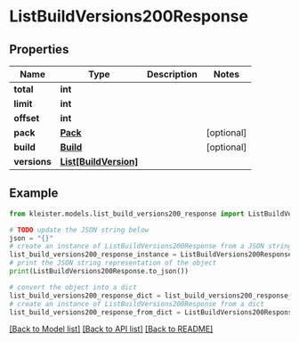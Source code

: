 # ListBuildVersions200Response


## Properties

Name | Type | Description | Notes
------------ | ------------- | ------------- | -------------
**total** | **int** |  | 
**limit** | **int** |  | 
**offset** | **int** |  | 
**pack** | [**Pack**](Pack.md) |  | [optional] 
**build** | [**Build**](Build.md) |  | [optional] 
**versions** | [**List[BuildVersion]**](BuildVersion.md) |  | 

## Example

```python
from kleister.models.list_build_versions200_response import ListBuildVersions200Response

# TODO update the JSON string below
json = "{}"
# create an instance of ListBuildVersions200Response from a JSON string
list_build_versions200_response_instance = ListBuildVersions200Response.from_json(json)
# print the JSON string representation of the object
print(ListBuildVersions200Response.to_json())

# convert the object into a dict
list_build_versions200_response_dict = list_build_versions200_response_instance.to_dict()
# create an instance of ListBuildVersions200Response from a dict
list_build_versions200_response_from_dict = ListBuildVersions200Response.from_dict(list_build_versions200_response_dict)
```
[[Back to Model list]](../README.md#documentation-for-models) [[Back to API list]](../README.md#documentation-for-api-endpoints) [[Back to README]](../README.md)



